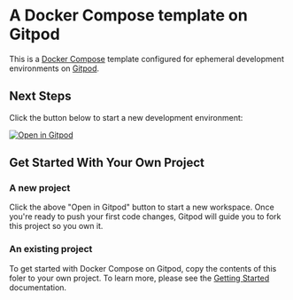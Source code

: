 # A Docker Compose template on Gitpod

This is a [Docker Compose](https://docs.docker.com/compose/) template configured for ephemeral development environments on [Gitpod](https://www.gitpod.io/).

## Next Steps

Click the button below to start a new development environment:

[![Open in Gitpod](https://gitpod.io/button/open-in-gitpod.svg)](https://gitpod.io/#https://github.com/peterojo/gitpod-shopware6-dev)

## Get Started With Your Own Project

### A new project

Click the above "Open in Gitpod" button to start a new workspace. Once you're ready to push your first code changes, Gitpod will guide you to fork this project so you own it.

### An existing project

To get started with Docker Compose on Gitpod, copy the contents of this foler to your own project. To learn more, please see the [Getting Started](https://www.gitpod.io/docs/getting-started) documentation.
